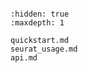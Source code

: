 ```{include} ../../../README_cn.md

```

```{toctree}
:hidden: true
:maxdepth: 1

quickstart.md
seurat_usage.md
api.md

```